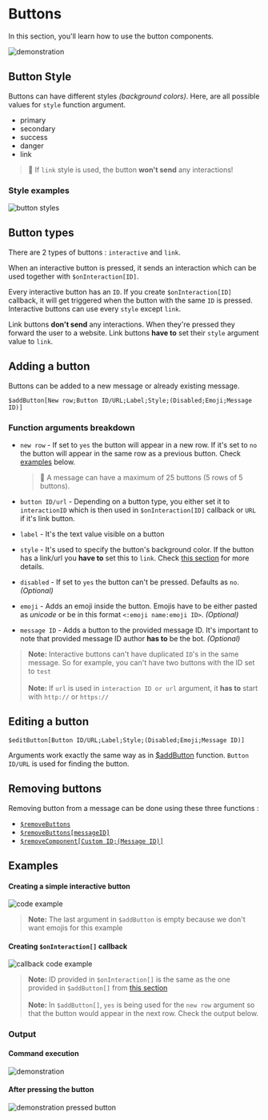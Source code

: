 # Buttons
In this section, you'll learn how to use the button components.

![demonstration](https://user-images.githubusercontent.com/16838075/120199057-18c2de00-c223-11eb-9198-997227082a76.png)

## Button Style
Buttons can have different styles _(background colors)_.
Here, are all possible values for `style` function argument.
- primary
- secondary
- success
- danger
- link

> 📝 If `link` style is used, the button **won't send** any interactions!

### Style examples
![button styles](https://user-images.githubusercontent.com/70456337/196046466-7df5f832-e88d-484d-97f9-ddedfce895cb.jpg)


## Button types
There are 2 types of buttons : `interactive` and `link`.

When an interactive button is pressed, it sends an interaction which can be used together with `$onInteraction[ID]`.

Every interactive button has an `ID`. If you create `$onInteraction[ID]` callback, it will get triggered when the button with the same `ID` is pressed.
Interactive buttons can use every `style` except `link`.

Link buttons **don't send** any interactions. When they're pressed they forward the user to a website.
Link buttons **have to** set their `style` argument value to `link`.


## Adding a button
Buttons can be added to a new message or already existing message.
```
$addButton[New row;Button ID/URL;Label;Style;(Disabled;Emoji;Message ID)]
```

### Function arguments breakdown
- `new row` - If set to `yes` the button will appear in a new row. If it's set to `no` the button will appear in the same row as a previous button. Check [examples](#examples) below.

    > 📝 A message can have a maximum of 25 buttons (5 rows of 5 buttons).

- `button ID/url` - Depending on a button type, you either set it to `interactionID` which is then used in `$onInteraction[ID]` callback or `URL` if it's link button.
- `label` - It's the text value visible on a button
- `style` - It's used to specify the button's background color. If the button has a link/url you **have to** set this to `link`. Check [this section](#button-style) for more details.
- `disabled` - If set to `yes` the button can't be pressed. Defaults as `no`. _(Optional)_
- `emoji` - Adds an emoji inside the button. Emojis have to be either pasted as *unicode* or be in this format `<:emoji name:emoji ID>`. _(Optional)_
- `message ID` - Adds a button to the provided message ID. It's important to note that provided message ID author **has to** be the bot. _(Optional)_

>**Note:** Interactive buttons can't have duplicated `ID`'s in the same message. So for example, you can't have two buttons with the ID set to `test`\
\
>**Note:** If `url` is used in `interaction ID or url` argument, it **has to** start with `http://` or `https://`

## Editing a button
```
$editButton[Button ID/URL;Label;Style;(Disabled;Emoji;Message ID)]
```
Arguments work exactly the same way as in [$addButton](#adding-a-button) function. `Button ID/URL` is used for finding the button.

## Removing buttons
Removing button from a message can be done using these three functions :
- [`$removeButtons`](../bdscript/removeButtons.md)
- [`$removeButtons[messageID]`](../bdscript/removeButtons.md)
- [`$removeComponent[Custom ID;(Message ID)]`](../bdscript/removeComponent.md)

## Examples
#### Creating a simple interactive button
![code example](https://user-images.githubusercontent.com/16838075/120206814-f08bad00-c22b-11eb-872c-57dfa7243524.png)

>**Note:** The last argument in `$addButton` is empty because we don't want emojis for this example

#### Creating `$onInteraction[]` callback
![callback code example](https://user-images.githubusercontent.com/16838075/120206913-1022d580-c22c-11eb-9656-8bc9e7476f51.png)
> **Note:** ID provided in `$onInteraction[]` is the same as the one provided in `$addButton[]` from [this section](#creating-a-simple-interactive-button)\
\
> **Note:** In `$addButton[]`, `yes` is being used for the `new row` argument so that the button would appear in the next row. Check the output below.

### Output
#### Command execution
![demonstration](https://user-images.githubusercontent.com/16838075/120199057-18c2de00-c223-11eb-9198-997227082a76.png)
#### After pressing the button
![demonstration pressed button](https://user-images.githubusercontent.com/16838075/120207246-7d366b00-c22c-11eb-8d04-9cf569ced8ae.png)
